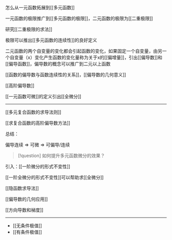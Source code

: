 
怎么从一元函数拓展到[[多元函数]]

一元函数的极限推广到[[多元函数的极限]]，二元函数的极限为[[二重极限]]

研究[[二重极限的求法]]

极限可以推出[[多元函数的连续性]]的良好定义

二元函数的两个自变量的变化都会引起函数的变化，如果固定一个自变量，由另一个自变量（x）变化产生函数的变化量称为关于x的[[偏增量]]，引出[[偏导数]]和[[偏导函数]]，偏导数的概念可以推广到二元以上函数

[[函数的偏导数与函数连续性的关系]]，[[偏导数的几何意义]]

[[高阶偏导数]]

[[一元函数可微]]的定义引出[[全微分]]

---

[[多元复合函数的求导法则]]

[[求复合函数的高阶偏导数方法]]


总结：

偏导连续  =>  可微  =>  可偏导/连续

> [!question]
> 如何提升多元函数微分的效果？

引入：[[一阶微分的形式不变性]]

[[一阶全微分的形式不变性]]可以帮助求[[全微分]]



[[隐函数求导法]]

[[偏导数的几何应用]]

[[方向导数和梯度]]

---


- [[无条件极值]]
- [[有条件极值]]


